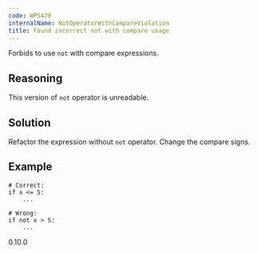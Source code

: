 ```yaml
---
code: WPS470
internalName: NotOperatorWithCompareViolation
title: Found incorrect not with compare usage
---
```


Forbids to use `not` with compare expressions.

## Reasoning
This version of `not` operator is unreadable.

## Solution
Refactor the expression without `not` operator. Change the compare
signs.

## Example

    # Correct:
    if x <= 5:
        ...
    
    # Wrong:
    if not x > 5:
        ...

<div class="versionadded">

0.10.0

</div>